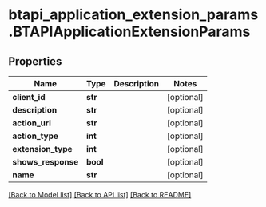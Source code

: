 # btapi_application_extension_params.BTAPIApplicationExtensionParams

## Properties
Name | Type | Description | Notes
------------ | ------------- | ------------- | -------------
**client_id** | **str** |  | [optional] 
**description** | **str** |  | [optional] 
**action_url** | **str** |  | [optional] 
**action_type** | **int** |  | [optional] 
**extension_type** | **int** |  | [optional] 
**shows_response** | **bool** |  | [optional] 
**name** | **str** |  | [optional] 

[[Back to Model list]](../README.md#documentation-for-models) [[Back to API list]](../README.md#documentation-for-api-endpoints) [[Back to README]](../README.md)


